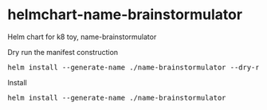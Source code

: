 # helmchart-name-brainstormulator
Helm chart for k8 toy, name-brainstormulator

Dry run the manifest construction
<pre>helm install --generate-name ./name-brainstormulator --dry-run</pre>

Install
<pre>helm install --generate-name ./name-brainstormulator</pre>